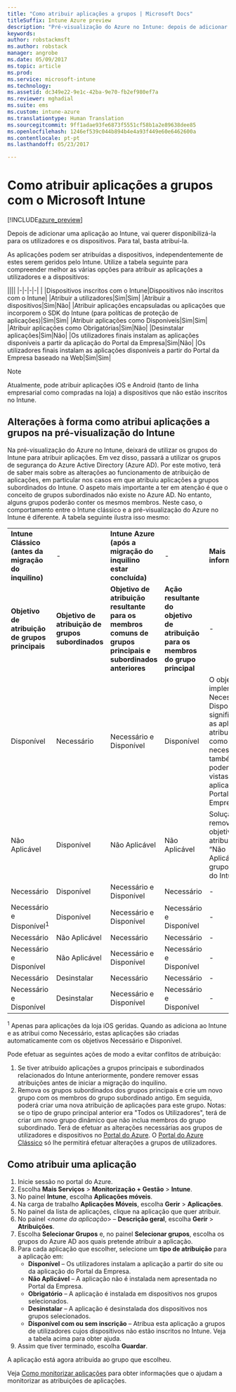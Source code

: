 ```yaml
---
title: "Como atribuir aplicações a grupos | Microsoft Docs"
titleSuffix: Intune Azure preview
description: "Pré-visualização do Azure no Intune: depois de adicionar uma aplicação ao Intune, deve atribuí-la a grupos de utilizadores ou dispositivos."
keywords: 
author: robstackmsft
ms.author: robstack
manager: angrobe
ms.date: 05/09/2017
ms.topic: article
ms.prod: 
ms.service: microsoft-intune
ms.technology: 
ms.assetid: dc349e22-9e1c-42ba-9e70-fb2ef980ef7a
ms.reviewer: mghadial
ms.suite: ems
ms.custom: intune-azure
ms.translationtype: Human Translation
ms.sourcegitcommit: 9ff1adae93fe6873f5551cf58b1a2e89638dee85
ms.openlocfilehash: 1246ef539c044b894b4e4a93f449e60e6462600a
ms.contentlocale: pt-pt
ms.lasthandoff: 05/23/2017

---
```


# <a name="how-to-assign-apps-to-groups-with-microsoft-intune"></a>Como atribuir aplicações a grupos com o Microsoft Intune

[!INCLUDE[azure_preview](./includes/azure_preview.md)]

Depois de adicionar uma aplicação ao Intune, vai querer disponibilizá-la para os utilizadores e os dispositivos. Para tal, basta atribuí-la.

As aplicações podem ser atribuídas a dispositivos, independentemente de estes serem geridos pelo Intune. Utilize a tabela seguinte para compreender melhor as várias opções para atribuir as aplicações a utilizadores e a dispositivos:

||||
|-|-|-|-|
|&nbsp;|Dispositivos inscritos com o Intune|Dispositivos não inscritos com o Intune|
|Atribuir a utilizadores|Sim|Sim|
|Atribuir a dispositivos|Sim|Não|
|Atribuir aplicações encapsuladas ou aplicações que incorporem o SDK do Intune (para políticas de proteção de aplicações)|Sim|Sim|
|Atribuir aplicações como Disponíveis|Sim|Sim|
|Atribuir aplicações como Obrigatórias|Sim|Não|
|Desinstalar aplicações|Sim|Não|
|Os utilizadores finais instalam as aplicações disponíveis a partir da aplicação do Portal da Empresa|Sim|Não|
|Os utilizadores finais instalam as aplicações disponíveis a partir do Portal da Empresa baseado na Web|Sim|Sim|

> [!NOTE]
> Atualmente, pode atribuir aplicações iOS e Android (tanto de linha empresarial como compradas na loja) a dispositivos que não estão inscritos no Intune.

## <a name="changes-to-how-you-assign-apps-to-groups-in-the-intune-preview"></a>Alterações à forma como atribui aplicações a grupos na pré-visualização do Intune

Na pré-visualização do Azure no Intune, deixará de utilizar os grupos do Intune para atribuir aplicações. Em vez disso, passará a utilizar os grupos de segurança do Azure Active Directory (Azure AD). Por este motivo, terá de saber mais sobre as alterações ao funcionamento de atribuição de aplicações, em particular nos casos em que atribuiu aplicações a grupos subordinados do Intune.
O aspeto mais importante a ter em atenção é que o conceito de grupos subordinados não existe no Azure AD. No entanto, alguns grupos poderão conter os mesmos membros. Neste caso, o comportamento entre o Intune clássico e a pré-visualização do Azure no Intune é diferente. A tabela seguinte ilustra isso mesmo:

||||||
|-|-|-|-|-|
|**Intune Clássico (antes da migração do inquilino)**|-|**Intune Azure (após a migração do inquilino estar concluída)**|-|**Mais informações**|
|**Objetivo de atribuição de grupos principais**|**Objetivo de atribuição de grupos subordinados**|**Objetivo de atribuição resultante para os membros comuns de grupos principais e subordinados anteriores**|**Ação resultante do objetivo de atribuição para os membros do grupo principal**|-|
|Disponível|Necessário|Necessário e Disponível|Disponível|O objetivo de implementação Necessário e Disponível significa que as aplicações atribuídas como necessárias também podem ser vistas na aplicação Portal da Empresa.
|Não Aplicável|Disponível|Não Aplicável|Não Aplicável|Solução: remova o objetivo de atribuição “Não Aplicável” do grupo principal do Intune.
|Necessário|Disponível|Necessário e Disponível|Necessário|-|
|Necessário e Disponível<sup>1</sup>|Disponível|Necessário e Disponível|Necessário e Disponível|-|
|Necessário|Não Aplicável|Necessário|Necessário|-|
|Necessário e Disponível|Não Aplicável|Necessário e Disponível|Necessário e Disponível|-|
|Necessário|Desinstalar|Necessário|Necessário|-|
|Necessário e Disponível|Desinstalar|Necessário e Disponível|Necessário e Disponível|-|
<sup>1</sup> Apenas para aplicações da loja iOS geridas. Quando as adiciona ao Intune e as atribui como Necessário, estas aplicações são criadas automaticamente com os objetivos Necessário e Disponível.

Pode efetuar as seguintes ações de modo a evitar conflitos de atribuição:

1.    Se tiver atribuído aplicações a grupos principais e subordinados relacionados do Intune anteriormente, pondere remover essas atribuições antes de iniciar a migração do inquilino.
2.    Remova os grupos subordinados dos grupos principais e crie um novo grupo com os membros do grupo subordinado antigo. Em seguida, poderá criar uma nova atribuição de aplicações para este grupo.
Notas: se o tipo de grupo principal anterior era "Todos os Utilizadores", terá de criar um novo grupo dinâmico que não inclua membros do grupo subordinado.
Terá de efetuar as alterações necessárias aos grupos de utilizadores e dispositivos no [Portal do Azure](https://portal.azure.com/). O [Portal do Azure Clássico](https://manage.windowsazure.com/) só lhe permitirá efetuar alterações a grupos de utilizadores.


## <a name="how-to-assign-an-app"></a>Como atribuir uma aplicação

1. Inicie sessão no portal do Azure.
2. Escolha **Mais Serviços** > **Monitorização + Gestão** > **Intune**.
3. No painel **Intune**, escolha **Aplicações móveis**.
1. Na carga de trabalho **Aplicações Móveis**, escolha **Gerir** > **Aplicações**.
2. No painel da lista de aplicações, clique na aplicação que quer atribuir.
3. No painel <*nome da aplicação*> – **Descrição geral**, escolha **Gerir** > **Atribuições**.
4. Escolha **Selecionar Grupos** e, no painel **Selecionar grupos**, escolha os grupos do Azure AD aos quais pretende atribuir a aplicação.
5. Para cada aplicação que escolher, selecione um **tipo de atribuição** para a aplicação em:
    - **Disponível** – Os utilizadores instalam a aplicação a partir do site ou da aplicação do Portal da Empresa.
    - **Não Aplicável** – A aplicação não é instalada nem apresentada no Portal da Empresa.
    - **Obrigatório** – A aplicação é instalada em dispositivos nos grupos selecionados.
    - **Desinstalar** – A aplicação é desinstalada dos dispositivos nos grupos selecionados.
    - **Disponível com ou sem inscrição** – Atribua esta aplicação a grupos de utilizadores cujos dispositivos não estão inscritos no Intune. Veja a tabela acima para obter ajuda.
6. Assim que tiver terminado, escolha **Guardar**.

A aplicação está agora atribuída ao grupo que escolheu.

Veja [Como monitorizar aplicações](apps-monitor.md) para obter informações que o ajudam a monitorizar as atribuições de aplicações.

